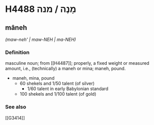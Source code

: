 # H4488 מָנֶה / מנה

## mâneh

_(maw-neh' | maw-NEH | ma-NEH)_

### Definition

masculine noun; from [[H4487]]; properly, a fixed weight or measured amount, i.e., (technically) a maneh or mina; maneh, pound.

- maneh, mina, pound
    - 60 shekels and 1/50 talent (of silver)
        - 1/60 talent in early Babylonian standard
    - 100 shekels and 1/100 talent (of gold)
### See also

[[G3414]]

